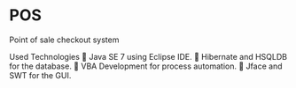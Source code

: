 # POS
Point of sale checkout system

Used Technologies
 Java SE 7 using Eclipse IDE.
 Hibernate and HSQLDB for the database.
 VBA Development for process automation.
 Jface and SWT for the GUI.

